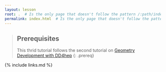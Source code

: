 ```yaml
---
layout: lesson
root: .  # Is the only page that doesn't follow the pattern /:path/index.html
permalink: index.html  # Is the only page that doesn't follow the pattern /:path/index.html
---
```

> ## Prerequisites
>
> This thrid tutorial follows the second tutorial on [Geometry Development with DD4hep](https://eic.github.io/tutorial-geometry-development-using-dd4hep/)
{: .prereq}

{% include links.md %}
